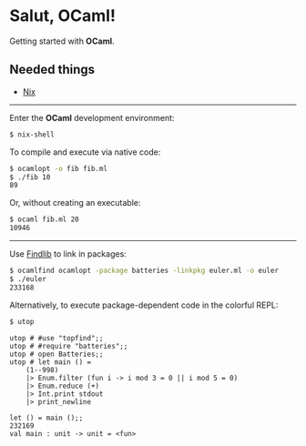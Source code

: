 # Salut, OCaml!

Getting started with **OCaml**.

Needed things
---
  * [Nix](https://nixos.org/nix/)

---
Enter the **OCaml** development environment:
```bash
$ nix-shell
```

To compile and execute via native code:
```bash
$ ocamlopt -o fib fib.ml
$ ./fib 10
89
```

Or, without creating an executable:
```bash
$ ocaml fib.ml 20
10946
```

---
Use [Findlib](http://projects.camlcity.org/projects/findlib.html) to link in packages:
```bash
$ ocamlfind ocamlopt -package batteries -linkpkg euler.ml -o euler
$ ./euler
233168
```

Alternatively, to execute package-dependent code in the colorful REPL:
```bash
$ utop
```
```utop
utop # #use "topfind";;
utop # #require "batteries";;
utop # open Batteries;;
utop # let main () =
    (1--998)
    |> Enum.filter (fun i -> i mod 3 = 0 || i mod 5 = 0)
    |> Enum.reduce (+)
    |> Int.print stdout
    |> print_newline

let () = main ();;
232169
val main : unit -> unit = <fun>
```
